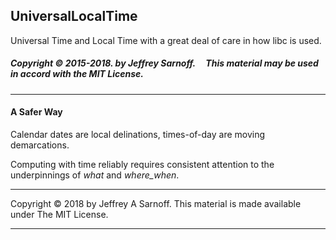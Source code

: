 ## UniversalLocalTime 

Universal Time and Local Time with a great deal of care in how libc is used.


##### Copyright &copy; 2015-2018. by Jeffrey Sarnoff.  &nbsp; &nbsp; This material may be used in accord with the MIT License.



-----

#### A Safer Way 

Calendar dates are local delinations,  times-of-day are moving demarcations.

Computing with time reliably requires consistent attention to the underpinnings of _what_ and _where_when_.



****
Copyright &copy; 2018 by Jeffrey A Sarnoff. 
This material is made available under The MIT License.
****


